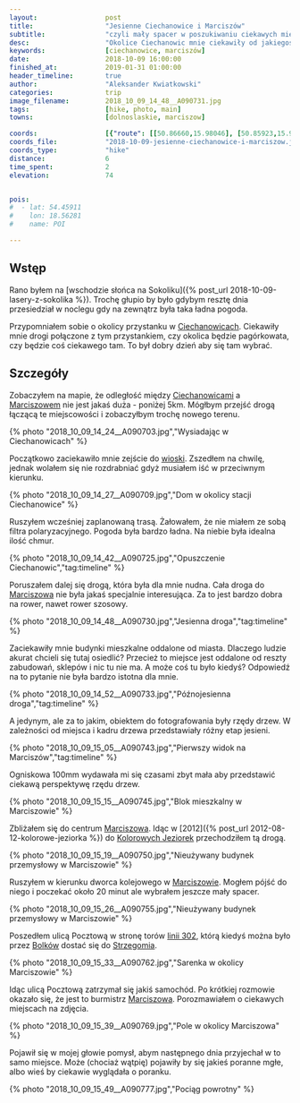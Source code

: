```yaml
---
layout:                 post
title:                  "Jesienne Ciechanowice i Marciszów"
subtitle:               "czyli mały spacer w poszukiwaniu ciekawych miejsc"
desc:                   "Okolice Ciechanowic mnie ciekawiły od jakiegoś czasu. Chciałem je zwiedzić rowerem ale nie miałem jeszcze czasu. Nie mówiąc o pogodzie w tym roku. Postanowiłem przejść się i zobaczyć, co zobaczę. Jak zwykle oczekiwałem czegoś innego niż dostałem."
keywords:               [ciechanowice, marciszów]
date:                   2018-10-09 16:00:00
finished_at:            2019-01-31 01:00:00
header_timeline:        true
author:                 "Aleksander Kwiatkowski"
categories:             trip
image_filename:         2018_10_09_14_48__A090731.jpg
tags:                   [hike, photo, main]
towns:                  [dolnoslaskie, marciszow]

coords:                 [{"route": [[50.86660,15.98046], [50.85923,15.97711], [50.85013,15.98973], [50.85414,16.00338], [50.85191,16.01007], [50.85544,16.01531]], "type": "hike"}]
coords_file:            "2018-10-09-jesienne-ciechanowice-i-marciszow.json"
coords_type:            "hike"
distance:               6
time_spent:             2
elevation:              74


pois:
#  - lat: 54.45911
#    lon: 18.56281
#    name: POI

---
```


[wiki-linia-302]: https://pl.wikipedia.org/wiki/Linia_kolejowa_nr_302
[wiki-ciechanowice]: https://pl.wikipedia.org/wiki/Ciechanowice
[wiki-marciszow]: https://pl.wikipedia.org/wiki/Marcisz%C3%B3w
[wiki-kolorowe-jeziora]: https://pl.wikipedia.org/wiki/Kolorowe_jeziorka
[wiki-bolkow]: https://pl.wikipedia.org/wiki/Bolk%C3%B3w
[wiki-strzegom]: https://pl.wikipedia.org/wiki/Strzegom

## Wstęp

Rano byłem na [wschodzie słońca na Sokoliku]({% post_url 2018-10-09-lasery-z-sokolika %}).
Trochę głupio by było gdybym resztę dnia przesiedział w noclegu gdy na zewnątrz
była taka ładna pogoda.

Przypomniałem sobie o okolicy przystanku w [Ciechanowicach][wiki-ciechanowice].
Ciekawiły mnie drogi połączone z tym przystankiem, czy okolica będzie
pagórkowata, czy będzie coś ciekawego tam.
To był dobry dzień aby się tam wybrać.

## Szczegóły

Zobaczyłem na mapie, że odległość między [Ciechanowicami][wiki-ciechanowice]
a [Marciszowem][wiki-marciszow] nie jest jakaś duża - poniżej 5km. Mógłbym przejść drogą
łączącą te miejscowości i zobaczyłbym trochę nowego terenu.

{% photo "2018_10_09_14_24__A090703.jpg","Wysiadając w Ciechanowicach" %}

Początkowo zaciekawiło mnie zejście do [wioski][wiki-ciechanowice].
Zszedłem na chwilę, jednak wolałem się nie rozdrabniać gdyż musiałem iść
w przeciwnym kierunku.

{% photo "2018_10_09_14_27__A090709.jpg","Dom w okolicy stacji Ciechanowice" %}

Ruszyłem wcześniej zaplanowaną trasą. Żałowałem, że nie miałem ze sobą filtra
polaryzacyjnego. Pogoda była bardzo ładna. Na niebie była idealna ilość chmur.

{% photo "2018_10_09_14_42__A090725.jpg","Opuszczenie Ciechanowic","tag:timeline" %}

Poruszałem dalej się drogą, która była dla mnie nudna. Cała droga do
[Marciszowa][wiki-marciszow] nie była jakaś specjalnie interesująca.
Za to jest bardzo dobra na rower, nawet rower szosowy.

{% photo "2018_10_09_14_48__A090730.jpg","Jesienna droga","tag:timeline" %}

Zaciekawiły mnie budynki mieszkalne oddalone od miasta. Dlaczego ludzie akurat
chcieli się tutaj osiedlić? Przecież to miejsce jest oddalone od reszty zabudowań,
sklepów i nic tu nie ma. A może coś tu było kiedyś? Odpowiedź na to pytanie nie była
bardzo istotna dla mnie.

{% photo "2018_10_09_14_52__A090733.jpg","Późnojesienna droga","tag:timeline" %}

A jedynym, ale za to jakim, obiektem do fotografowania były rzędy drzew. W zależności od
miejsca i kadru drzewa przedstawiały różny etap jesieni.

{% photo "2018_10_09_15_05__A090743.jpg","Pierwszy widok na Marciszów","tag:timeline" %}

Ogniskowa 100mm wydawała mi się czasami zbyt mała aby przedstawić ciekawą
perspektywę rzędu drzew.

{% photo "2018_10_09_15_15__A090745.jpg","Blok mieszkalny w Marciszowie" %}

Zbliżałem się do centrum [Marciszowa][wiki-marciszow]. Idąc w
[2012]({% post_url 2012-08-12-kolorowe-jeziorka %}) do
[Kolorowych Jeziorek][wiki-kolorowe-jeziora] przechodziłem tą drogą.

{% photo "2018_10_09_15_19__A090750.jpg","Nieużywany budynek przemysłowy w Marciszowie" %}

Ruszyłem w kierunku dworca kolejowego w [Marciszowie][wiki-marciszow]. Mogłem
pójść do niego i poczekać około 20 minut ale wybrałem jeszcze mały spacer.

{% photo "2018_10_09_15_26__A090755.jpg","Nieużywany budynek przemysłowy w Marciszowie" %}

Poszedłem ulicą Pocztową w stronę torów [linii 302][wiki-linia-302], którą kiedyś
można było przez [Bolków][wiki-bolkow] dostać się do [Strzegomia][wiki-strzegom].

{% photo "2018_10_09_15_33__A090762.jpg","Sarenka w okolicy Marciszowie" %}

Idąc ulicą Pocztową zatrzymał się jakiś samochód. Po krótkiej rozmowie
okazało się, że jest to burmistrz [Marciszowa][wiki-marciszow].
Porozmawiałem o ciekawych miejscach na zdjęcia.

{% photo "2018_10_09_15_39__A090769.jpg","Pole w okolicy Marciszowa" %}

Pojawił się w mojej głowie pomysł, abym
następnego dnia przyjechał w to samo miejsce. Może (chociaż wątpię)
pojawiły by się jakieś poranne mgłe, albo wieś by ciekawie wyglądała
o poranku.

{% photo "2018_10_09_15_49__A090777.jpg","Pociąg powrotny" %}
